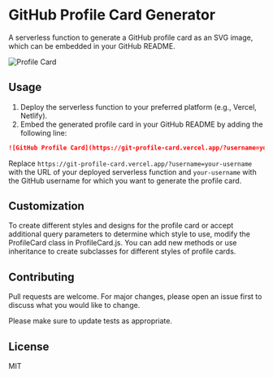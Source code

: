# GitHub Profile Card Generator

A serverless function to generate a GitHub profile card as an SVG image, which can be embedded in your GitHub README.

![Profile Card](https://git-profile-card.vercel.app/?username=raketbizdev)

## Usage

1. Deploy the serverless function to your preferred platform (e.g., Vercel, Netlify).
2. Embed the generated profile card in your GitHub README by adding the following line:

```markdown
![GitHub Profile Card](https://git-profile-card.vercel.app/?username=your-username)
```

Replace `https://git-profile-card.vercel.app/?username=your-username` with the URL of your deployed serverless function and `your-username` with the GitHub username for which you want to generate the profile card.

## Customization

To create different styles and designs for the profile card or accept additional query parameters to determine which style to use, modify the ProfileCard class in ProfileCard.js. You can add new methods or use inheritance to create subclasses for different styles of profile cards.

## Contributing

Pull requests are welcome. For major changes, please open an issue first to discuss what you would like to change.

Please make sure to update tests as appropriate.

## License

MIT
